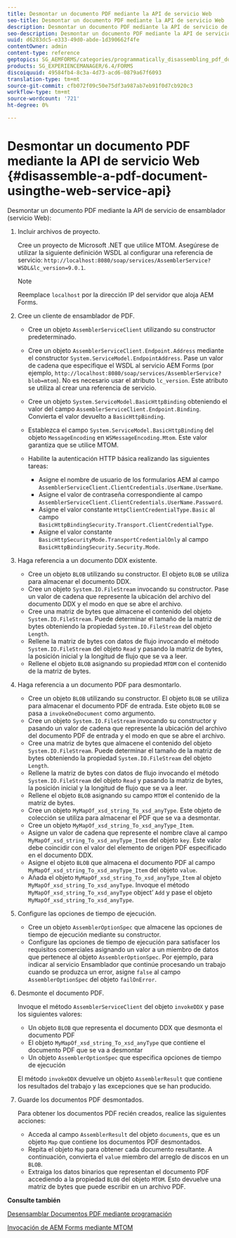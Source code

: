 ```yaml
---
title: Desmontar un documento PDF mediante la API de servicio Web
seo-title: Desmontar un documento PDF mediante la API de servicio Web
description: Desmontar un documento PDF mediante la API de servicio de ensamblador
seo-description: Desmontar un documento PDF mediante la API de servicio de ensamblador
uuid: d6283dc5-e333-49d0-abde-1d390662f4fe
contentOwner: admin
content-type: reference
geptopics: SG_AEMFORMS/categories/programmatically_disassembling_pdf_documents
products: SG_EXPERIENCEMANAGER/6.4/FORMS
discoiquuid: 49584fb4-8c3a-4d73-acd6-0879a67f6093
translation-type: tm+mt
source-git-commit: cfb072f09c50e75df3a987ab7eb91f0d7cb920c3
workflow-type: tm+mt
source-wordcount: '721'
ht-degree: 0%

---
```



# Desmontar un documento PDF mediante la API de servicio Web {#disassemble-a-pdf-document-usingthe-web-service-api}

Desmontar un documento PDF mediante la API de servicio de ensamblador (servicio Web):

1. Incluir archivos de proyecto.

   Cree un proyecto de Microsoft .NET que utilice MTOM. Asegúrese de utilizar la siguiente definición WSDL al configurar una referencia de servicio: `http://localhost:8080/soap/services/AssemblerService?WSDL&lc_version=9.0.1`.

   >[!NOTE]
   >
   >Reemplace `localhost` por la dirección IP del servidor que aloja AEM Forms.

1. Cree un cliente de ensamblador de PDF.

   * Cree un objeto `AssemblerServiceClient` utilizando su constructor predeterminado.
   * Cree un objeto `AssemblerServiceClient.Endpoint.Address` mediante el constructor `System.ServiceModel.EndpointAddress`. Pase un valor de cadena que especifique el WSDL al servicio AEM Forms (por ejemplo, `http://localhost:8080/soap/services/AssemblerService?blob=mtom`). No es necesario usar el atributo `lc_version`. Este atributo se utiliza al crear una referencia de servicio.
   * Cree un objeto `System.ServiceModel.BasicHttpBinding` obteniendo el valor del campo `AssemblerServiceClient.Endpoint.Binding`. Convierta el valor devuelto a `BasicHttpBinding`.
   * Establezca el campo `System.ServiceModel.BasicHttpBinding` del objeto `MessageEncoding` en `WSMessageEncoding.Mtom`. Este valor garantiza que se utilice MTOM.
   * Habilite la autenticación HTTP básica realizando las siguientes tareas:

      * Asigne el nombre de usuario de los formularios AEM al campo `AssemblerServiceClient.ClientCredentials.UserName.UserName`.
      * Asigne el valor de contraseña correspondiente al campo `AssemblerServiceClient.ClientCredentials.UserName.Password`.
      * Asigne el valor constante `HttpClientCredentialType.Basic` al campo `BasicHttpBindingSecurity.Transport.ClientCredentialType`.
      * Asigne el valor constante `BasicHttpSecurityMode.TransportCredentialOnly` al campo `BasicHttpBindingSecurity.Security.Mode`.

1. Haga referencia a un documento DDX existente.

   * Cree un objeto `BLOB` utilizando su constructor. El objeto `BLOB` se utiliza para almacenar el documento DDX.
   * Cree un objeto `System.IO.FileStream` invocando su constructor. Pase un valor de cadena que represente la ubicación del archivo del documento DDX y el modo en que se abre el archivo.
   * Cree una matriz de bytes que almacene el contenido del objeto `System.IO.FileStream`. Puede determinar el tamaño de la matriz de bytes obteniendo la propiedad `System.IO.FileStream` del objeto `Length`.
   * Rellene la matriz de bytes con datos de flujo invocando el método `System.IO.FileStream` del objeto `Read` y pasando la matriz de bytes, la posición inicial y la longitud de flujo que se va a leer.
   * Rellene el objeto `BLOB` asignando su propiedad `MTOM` con el contenido de la matriz de bytes.

1. Haga referencia a un documento PDF para desmontarlo.

   * Cree un objeto `BLOB` utilizando su constructor. El objeto `BLOB` se utiliza para almacenar el documento PDF de entrada. Este objeto `BLOB` se pasa a `invokeOneDocument` como argumento.
   * Cree un objeto `System.IO.FileStream` invocando su constructor y pasando un valor de cadena que represente la ubicación del archivo del documento PDF de entrada y el modo en que se abre el archivo.
   * Cree una matriz de bytes que almacene el contenido del objeto `System.IO.FileStream`. Puede determinar el tamaño de la matriz de bytes obteniendo la propiedad `System.IO.FileStream` del objeto `Length`.
   * Rellene la matriz de bytes con datos de flujo invocando el método `System.IO.FileStream` del objeto `Read` y pasando la matriz de bytes, la posición inicial y la longitud de flujo que se va a leer.
   * Rellene el objeto `BLOB` asignando su campo `MTOM` el contenido de la matriz de bytes.
   * Cree un objeto `MyMapOf_xsd_string_To_xsd_anyType`. Este objeto de colección se utiliza para almacenar el PDF que se va a desmontar.
   * Cree un objeto `MyMapOf_xsd_string_To_xsd_anyType_Item`.
   * Asigne un valor de cadena que represente el nombre clave al campo `MyMapOf_xsd_string_To_xsd_anyType_Item` del objeto `key`. Este valor debe coincidir con el valor del elemento de origen PDF especificado en el documento DDX.
   * Asigne el objeto `BLOB` que almacena el documento PDF al campo `MyMapOf_xsd_string_To_xsd_anyType_Item` del objeto `value`.
   * Añada el objeto `MyMapOf_xsd_string_To_xsd_anyType_Item` al objeto `MyMapOf_xsd_string_To_xsd_anyType`. Invoque el método `MyMapOf_xsd_string_To_xsd_anyType` object’ `Add` y pase el objeto `MyMapOf_xsd_string_To_xsd_anyType`.

1. Configure las opciones de tiempo de ejecución.

   * Cree un objeto `AssemblerOptionSpec` que almacene las opciones de tiempo de ejecución mediante su constructor.
   * Configure las opciones de tiempo de ejecución para satisfacer los requisitos comerciales asignando un valor a un miembro de datos que pertenece al objeto `AssemblerOptionSpec`. Por ejemplo, para indicar al servicio Ensamblador que continúe procesando un trabajo cuando se produzca un error, asigne `false` al campo `AssemblerOptionSpec` del objeto `failOnError`.

1. Desmonte el documento PDF.

   Invoque el método `AssemblerServiceClient` del objeto `invokeDDX` y pase los siguientes valores:

   * Un objeto `BLOB` que representa el documento DDX que desmonta el documento PDF
   * El objeto `MyMapOf_xsd_string_To_xsd_anyType` que contiene el documento PDF que se va a desmontar
   * Un objeto `AssemblerOptionSpec` que especifica opciones de tiempo de ejecución

   El método `invokeDDX` devuelve un objeto `AssemblerResult` que contiene los resultados del trabajo y las excepciones que se han producido.

1. Guarde los documentos PDF desmontados.

   Para obtener los documentos PDF recién creados, realice las siguientes acciones:

   * Acceda al campo `AssemblerResult` del objeto `documents`, que es un objeto `Map` que contiene los documentos PDF desmontados.
   * Repita el objeto `Map` para obtener cada documento resultante. A continuación, convierta el `value` miembro del arreglo de discos en un `BLOB`.
   * Extraiga los datos binarios que representan el documento PDF accediendo a la propiedad `BLOB` del objeto `MTOM`. Esto devuelve una matriz de bytes que puede escribir en un archivo PDF.

**Consulte también**

[Desensamblar Documentos PDF mediante programación](/help/forms/developing/programmatically-disassembling-pdf-documents.md#programmatically-disassembling-pdf-documents)

[Invocación de AEM Forms mediante MTOM](/help/forms/developing/invoking-aem-forms-using-web.md#invoking-aem-forms-using-mtom)
